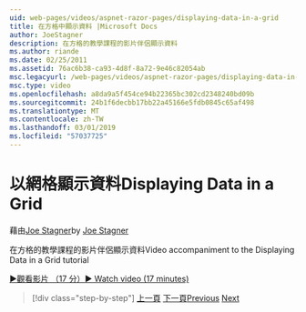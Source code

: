 ```yaml
---
uid: web-pages/videos/aspnet-razor-pages/displaying-data-in-a-grid
title: 在方格中顯示資料 |Microsoft Docs
author: JoeStagner
description: 在方格的教學課程的影片伴侶顯示資料
ms.author: riande
ms.date: 02/25/2011
ms.assetid: 76ac6b38-ca93-4d8f-8a72-9e46c82054ab
msc.legacyurl: /web-pages/videos/aspnet-razor-pages/displaying-data-in-a-grid
msc.type: video
ms.openlocfilehash: a8da9a5f454ce94b22365bc302cd2348240bd09b
ms.sourcegitcommit: 24b1f6decbb17bb22a45166e5fdb0845c65af498
ms.translationtype: MT
ms.contentlocale: zh-TW
ms.lasthandoff: 03/01/2019
ms.locfileid: "57037725"
---
```

<a name="displaying-data-in-a-grid"></a><span data-ttu-id="06469-103">以網格顯示資料</span><span class="sxs-lookup"><span data-stu-id="06469-103">Displaying Data in a Grid</span></span>
====================
<span data-ttu-id="06469-104">藉由[Joe Stagner](https://github.com/JoeStagner)</span><span class="sxs-lookup"><span data-stu-id="06469-104">by [Joe Stagner](https://github.com/JoeStagner)</span></span>

<span data-ttu-id="06469-105">在方格的教學課程的影片伴侶顯示資料</span><span class="sxs-lookup"><span data-stu-id="06469-105">Video accompaniment to the Displaying Data in a Grid tutorial</span></span>

[<span data-ttu-id="06469-106">&#9654;觀看影片 （17 分）</span><span class="sxs-lookup"><span data-stu-id="06469-106">&#9654; Watch video (17 minutes)</span></span>](https://channel9.msdn.com/Blogs/ASP-NET-Site-Videos/displaying-data-in-a-grid)

> [!div class="step-by-step"]
> <span data-ttu-id="06469-107">[上一頁](working-with-data-part-2.md)
> [下一頁](displaying-data-in-a-chart-part-1.md)</span><span class="sxs-lookup"><span data-stu-id="06469-107">[Previous](working-with-data-part-2.md)
[Next](displaying-data-in-a-chart-part-1.md)</span></span>
